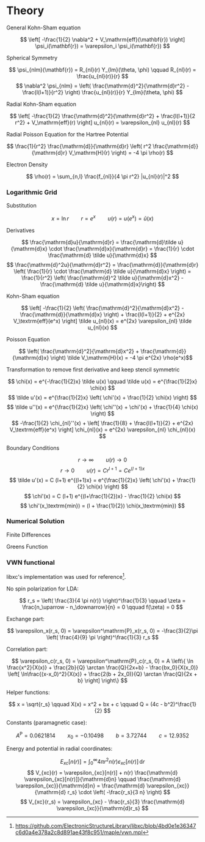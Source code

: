 # Theory

General Kohn-Sham equation

$$ \left[ -\frac{1}{2} \nabla^2 + V_\mathrm{eff}(\mathbf{r}) \right] \psi_i(\mathbf{r}) = \varepsilon_i \psi_i(\mathbf{r}) $$

Spherical Symmetry

$$ \psi_{nlm}(\mathbf{r}) = R_{nl}(r) Y_{lm}(\theta, \phi) \qquad R_{nl}(r) = \frac{u_{nl}(r)}{r} $$
$$ \nabla^2 \psi_{nlm} = \left( \frac{\mathrm{d}^2}{\mathrm{d}r^2} - \frac{l(l+1)}{r^2} \right) \frac{u_{nl}(r)}{r} Y_{lm}(\theta, \phi) $$

Radial Kohn-Sham equation

$$ \left[ -\frac{1}{2} \frac{\mathrm{d}^2}{\mathrm{d}r^2} + \frac{l(l+1)}{2 r^2} + V_\mathrm{eff}(r) \right] u_{nl}(r) = \varepsilon_{nl} u_{nl}(r) $$

Radial Poisson Equation for the Hartree Potential

$$ \frac{1}{r^2} \frac{\mathrm{d}}{\mathrm{d}r} \left( r^2 \frac{\mathrm{d}}{\mathrm{d}r} V_\mathrm{H}(r) \right) = -4 \pi \rho(r) $$

Electron Density

$$ \rho(r) = \sum_{n,l} \frac{f_{nl}}{4 \pi r^2} |u_{nl}(r)|^2 $$

### Logarithmic Grid

Substitution

$$ x = \ln r \qquad r = e^x \qquad u(r) = u(e^x) = \tilde u(x) $$

Derivatives

$$ \frac{\mathrm{d}u}{\mathrm{d}r} = \frac{\mathrm{d}\tilde u}{\mathrm{d}x} \cdot \frac{\mathrm{d}x}{\mathrm{d}r} = \frac{1}{r} \cdot \frac{\mathrm{d} \tilde u}{\mathrm{d}x} $$
$$ \frac{\mathrm{d}^2u}{\mathrm{d}r^2} = \frac{\mathrm{d}}{\mathrm{d}r} \left( \frac{1}{r} \cdot \frac{\mathrm{d} \tilde u}{\mathrm{d}x} \right) = \frac{1}{r^2} \left( \frac{\mathrm{d}^2 \tilde u}{\mathrm{d}x^2} - \frac{\mathrm{d} \tilde u}{\mathrm{d}x}\right) $$

Kohn-Sham equation

$$ \left[ -\frac{1}{2} \left( \frac{\mathrm{d}^2}{\mathrm{d}x^2} - \frac{\mathrm{d}}{\mathrm{d}x} \right) + \frac{l(l+1)}{2} + e^{2x} V_\textrm{eff}(e^x) \right] \tilde u_{nl}(x) = e^{2x} \varepsilon_{nl} \tilde u_{nl}(x) $$

Poisson Equation

$$ \left( \frac{\mathrm{d}^2}{\mathrm{d}x^2} + \frac{\mathrm{d}}{\mathrm{d}x} \right) \tilde V_\mathrm{H}(x) = -4 \pi e^{2x} \rho(e^x)$$

Transformation to remove first derivative and keep stencil symmetric

$$ \chi(x) = e^{-\frac{1}{2}x} \tilde u(x) \qquad \tilde u(x) = e^{\frac{1}{2}x} \chi(x) $$
$$ \tilde u'(x) = e^{\frac{1}{2}x} \left( \chi'(x) + \frac{1}{2} \chi(x) \right) $$
$$ \tilde u''(x) = e^{\frac{1}{2}x} \left( \chi''(x) + \chi'(x) + \frac{1}{4} \chi(x) \right) $$
$$ -\frac{1}{2} \chi_{nl}''(x) + \left[ \frac{1}{8} + \frac{l(l+1)}{2} + e^{2x} V_\textrm{eff}(e^x) \right] \chi_{nl}(x) = e^{2x} \varepsilon_{nl} \chi_{nl}(x) $$

Boundary Conditions

$$ r \rightarrow \infty \qquad u(r) \rightarrow 0 $$
$$ r \rightarrow 0 \qquad u(r) = C r^{l+1} = C e^{(l+1)x} $$
$$ \tilde u'(x) = C (l+1) e^{(l+1)x} = e^{\frac{1}{2}x} \left( \chi'(x) + \frac{1}{2} \chi(x) \right) $$
$$ \chi'(x) = C (l+1) e^{(l+\frac{1}{2})x} - \frac{1}{2} \chi(x) $$
$$ \chi'(x_\textrm{min}) = (l + \frac{1}{2}) \chi(x_\textrm{min}) $$

### Numerical Solution

Finite Differences

Greens Function

### VWN functional

libxc's implementation was used for reference[^1].

No spin polarization for LDA:

$$ r_s = \left( \frac{3}{4 \pi n(r)} \right)^\frac{1}{3} \qquad \zeta = \frac{n_\uparrow - n_\downarrow}{n} = 0 \qquad f(\zeta) = 0 $$

Exchange part:

$$ \varepsilon_x(r_s, 0) = \varepsilon^\mathrm{P}_x(r_s, 0) = -\frac{3}{2}\pi \left( \frac{4}{9} \pi \right)^\frac{1}{3} r_s $$

Correlation part:

$$ \varepsilon_c(r_s, 0) = \varepsilon^\mathrm{P}_c(r_s, 0) = A \left\{ \ln \frac{x^2}{X(x)} + \frac{2b}{Q} \arctan \frac{Q}{2x+b} - \frac{bx_0}{X(x_0)} \left[ \ln\frac{(x-x_0)^2}{X(x)} + \frac{2(b + 2x_0)}{Q} \arctan \frac{Q}{2x + b} \right] \right\} $$

Helper functions:

$$ x = \sqrt{r_s} \qquad X(x) = x^2 + bx + c \qquad Q = (4c - b^2)^\frac{1}{2} $$

Constants (paramagnetic case):

$$ A^\mathrm{P} = 0.0621814 \qquad x_0 = -0.10498 \qquad b = 3.72744 \qquad c = 12.9352 $$

Energy and potential in radial coordinates:

$$ E_{xc}[n(r)] = \int_0^\infty 4 \pi r^2 n(r) \varepsilon_{xc}[n(r)] \, \mathrm{d}r $$
$$ V_{xc}(r) = \varepsilon_{xc}[n(r)] + n(r) \frac{\mathrm{d} \varepsilon_{xc}[n(r)]}{\mathrm{d}n} \qquad \frac{\mathrm{d} \varepsilon_{xc}}{\mathrm{d}n} = \frac{\mathrm{d} \varepsilon_{xc}}{\mathrm{d} r_s} \cdot \left( -\frac{r_s}{3 n} \right) $$
$$ V_{xc}(r_s) = \varepsilon_{xc} - \frac{r_s}{3} \frac{\mathrm{d} \varepsilon_{xc}}{\mathrm{d}r_s} $$

[^1]: https://github.com/ElectronicStructureLibrary/libxc/blob/4bd0e1e36347c6d0a4e378a2c8d891ae43f8c951/maple/vwn.mpl